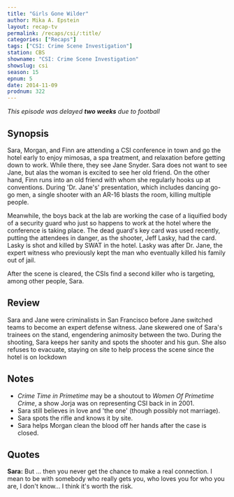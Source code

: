 ```yaml
---
title: "Girls Gone Wilder"
author: Mika A. Epstein
layout: recap-tv
permalink: /recaps/csi/:title/
categories: ["Recaps"]
tags: ["CSI: Crime Scene Investigation"]
station: CBS
showname: "CSI: Crime Scene Investigation"
showslug: csi
season: 15  
epnum: 5  
date: 2014-11-09
prodnum: 322  
---
```


_This episode was delayed **two weeks** due to football_

## Synopsis
Sara, Morgan, and Finn are attending a CSI conference in town and go the hotel early to enjoy mimosas, a spa treatment, and relaxation before getting down to work. While there, they see Jane Snyder. Sara does not want to see Jane, but alas the woman is excited to see her old friend. On the other hand, Finn runs into an old friend with whom she regularly hooks up at conventions. During 'Dr. Jane's' presentation, which includes dancing go-go men, a single shooter with an AR-16 blasts the room, killing multiple people.

Meanwhile, the boys back at the lab are working the case of a liquified body of a security guard who just so happens to work at the hotel where the conference is taking place. The dead guard's key card was used recently, putting the attendees in danger, as the shooter, Jeff Lasky, had the card. Lasky is shot and killed by SWAT in the hotel. Lasky was after Dr. Jane, the expert witness who previously kept the man who eventually killed his family out of jail.

After the scene is cleared, the CSIs find a second killer who is targeting, among other people, Sara.

## Review

Sara and Jane were criminalists in San Francisco before Jane switched teams to become an expert defense witness. Jane skewered one of Sara's trainees on the stand, engendering animosity between the two. During the shooting, Sara keeps her sanity and spots the shooter and his gun. She also refuses to evacuate, staying on site to help process the scene since the hotel is on lockdown

## Notes

* _Crime Time in Primetime_ may be a shoutout to _Women Of Primetime Crime_, a show Jorja was on representing CSI back in in 2001.  
* Sara still believes in love and 'the one' (though possibly not marriage).  
* Sara spots the rifle and knows it by site.  
* Sara helps Morgan clean the blood off her hands after the case is closed.

## Quotes

**Sara:** But ... then you never get the chance to make a real connection. I mean to be with somebody who really gets you, who loves you for who you are, I don't know... I think it's worth the risk.

